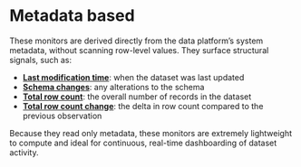 # Metadata based

These monitors are derived directly from the data platform’s system metadata, without scanning row-level values. They surface structural signals, such as:

* [**Last modification time**](last-modification-time.md): when the dataset was last updated
* [**Schema changes**](schema-changes.md): any alterations to the schema
* [**Total row count**](total-row-count.md): the overall number of records in the dataset
* [**Total row count change**](total-row-count-change.md): the delta in row count compared to the previous observation

Because they read only metadata, these monitors are extremely lightweight to compute and ideal for continuous, real-time dashboarding of dataset activity.
